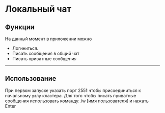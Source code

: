 # Локальный чат

## Функции

На данный момент в приложении можно
+ Логиниться.
+ Писать сообщения в общий чат
+ Писать приватные сообщения

___

## Использование

При первом запуске указать порт 2551 чтобы присоединиться к начальному узлу кластера.
Для того чтобы писать приватные сообщения использовать команду: /w [имя пользователя] и нажать Enter

